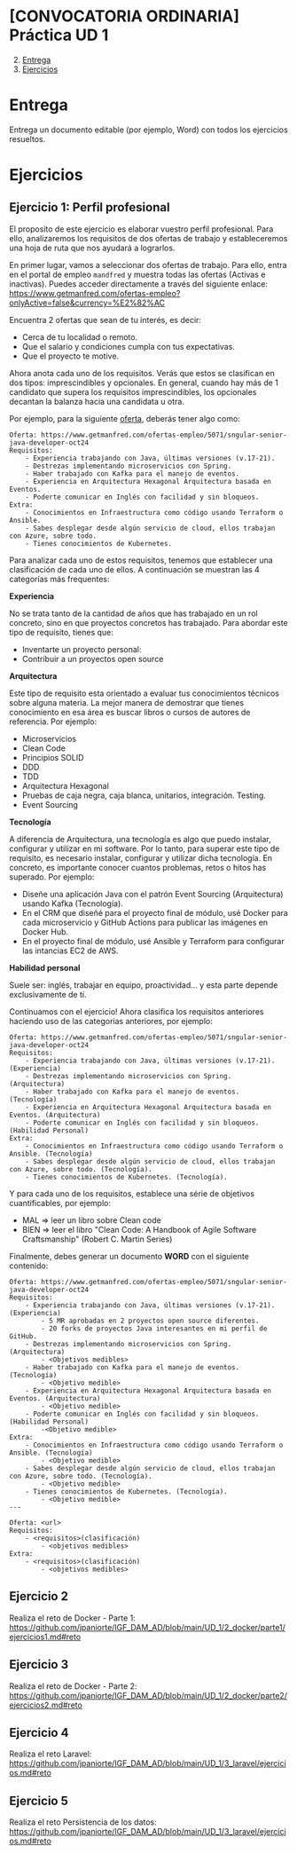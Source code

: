 # [CONVOCATORIA ORDINARIA] Práctica UD 1 

2. [Entrega](#entrega)
1. [Ejercicios](#ejercicios)

# Entrega

Entrega un documento editable (por ejemplo, Word) con todos los ejercicios resueltos.

# Ejercicios
## Ejercicio 1: Perfil profesional

El proposito de este ejercicio es elaborar vuestro perfil profesional. Para ello, analizaremos los requisitos de dos ofertas de trabajo y estableceremos una hoja de ruta que nos ayudará a lograrlos.

En primer lugar, vamos a seleccionar dos ofertas de trabajo. Para ello, entra en el portal de empleo `mandfred` y muestra todas las ofertas (Activas e inactivas). Puedes acceder directamente a través del siguiente enlace: https://www.getmanfred.com/ofertas-empleo?onlyActive=false&currency=%E2%82%AC

Encuentra 2 ofertas que sean de tu interés, es decir:

- Cerca de tu localidad o remoto. 
- Que el salario y condiciones cumpla con tus expectativas. 
- Que el proyecto te motive.

Ahora anota cada uno de los requisitos. Verás que estos se clasifican en dos tipos: imprescindibles y opcionales. En general, cuando hay más de 1 candidato que supera los requisitos imprescindibles, los  opcionales decantan la balanza hacia una candidata u otra.

Por ejemplo, para la siguiente [oferta](https://www.getmanfred.com/ofertas-empleo/5071/sngular-senior-java-developer-oct24), deberás tener algo como:

```
Oferta: https://www.getmanfred.com/ofertas-empleo/5071/sngular-senior-java-developer-oct24
Requisitos:
    - Experiencia trabajando con Java, últimas versiones (v.17-21).
    - Destrezas implementando microservicios con Spring.
    - Haber trabajado con Kafka para el manejo de eventos.
    - Experiencia en Arquitectura Hexagonal Arquitectura basada en Eventos.
    - Poderte comunicar en Inglés con facilidad y sin bloqueos.
Extra:
    - Conocimientos en Infraestructura como código usando Terraform o Ansible.
    - Sabes desplegar desde algún servicio de cloud, ellos trabajan con Azure, sobre todo.
    - Tienes conocimientos de Kubernetes.
```

Para analizar cada uno de estos requisitos, tenemos que establecer una clasificación de cada uno de ellos. A continuación se muestran las 4 categorías más frequentes:

**Experiencia**

No se trata tanto de la cantidad de años que has trabajado en un rol concreto, sino en que proyectos concretos has trabajado. Para abordar este tipo de requisito, tienes que: 
- Inventarte un proyecto personal: 
- Contribuir a un proyectos open source

**Arquitectura**

Este tipo de requisito esta orientado a evaluar tus conocimientos técnicos sobre alguna materia. La mejor manera de demostrar que tienes conocimiento en esa área es buscar libros o cursos de autores de referencia. Por ejemplo:

- Microservicios
- Clean Code
- Principios SOLID
- DDD
- TDD
- Arquitectura Hexagonal
- Pruebas de caja negra, caja blanca, unitarios, integración. Testing.
- Event Sourcing

**Tecnología**

A diferencia de Arquitectura, una tecnología es algo que puedo instalar, configurar y utilizar en mi software. Por lo tanto, para superar este tipo de requisito, es necesario instalar, configurar y utilizar dicha tecnología. En concreto, es importante conocer cuantos problemas, retos o hitos has superado. Por ejemplo:

- Diseñe una aplicación Java con el patrón Event Sourcing (Arquitectura) usando Kafka (Tecnología).
- En el CRM que diseñé para el proyecto final de módulo, usé Docker para cada microservicio y GitHub Actions para publicar las imágenes en Docker Hub. 
- En el proyecto final de módulo, usé Ansible y Terraform para configurar las intancias EC2 de AWS.

**Habilidad personal**

Suele ser: inglés, trabajar en equipo, proactividad... y esta parte depende exclusivamente de tí.


Continuamos con el ejercicio! Ahora clasifica los requisitos anteriores haciendo uso de las categorias anteriores, por ejemplo:

```
Oferta: https://www.getmanfred.com/ofertas-empleo/5071/sngular-senior-java-developer-oct24
Requisitos:
    - Experiencia trabajando con Java, últimas versiones (v.17-21). (Experiencia)
    - Destrezas implementando microservicios con Spring. (Arquitectura)
    - Haber trabajado con Kafka para el manejo de eventos. (Tecnología)
    - Experiencia en Arquitectura Hexagonal Arquitectura basada en Eventos. (Arquitectura)
    - Poderte comunicar en Inglés con facilidad y sin bloqueos. (Habilidad Personal)
Extra:
    - Conocimientos en Infraestructura como código usando Terraform o Ansible. (Tecnología)
    - Sabes desplegar desde algún servicio de cloud, ellos trabajan con Azure, sobre todo. (Tecnología).
    - Tienes conocimientos de Kubernetes. (Tecnología).
```

Y para cada uno de los requisitos, establece una série de objetivos cuantificables, por ejemplo:

- MAL => leer un libro sobre Clean code
- BIEN => leer el libro "Clean Code: A Handbook of Agile Software Craftsmanship" (Robert C. Martin Series)

Finalmente, debes generar un documento **WORD** con el siguiente contenido:

```
Oferta: https://www.getmanfred.com/ofertas-empleo/5071/sngular-senior-java-developer-oct24
Requisitos:
    - Experiencia trabajando con Java, últimas versiones (v.17-21). (Experiencia)
        - 5 MR aprobadas en 2 proyectos open source diferentes.
        - 20 forks de proyectos Java interesantes en mi perfil de GitHub.
    - Destrezas implementando microservicios con Spring. (Arquitectura)
        - <Objetivos medibles>
    - Haber trabajado con Kafka para el manejo de eventos. (Tecnología)
        - <Objetivo medible>
    - Experiencia en Arquitectura Hexagonal Arquitectura basada en Eventos. (Arquitectura)
        - <Objetivo medible>
    - Poderte comunicar en Inglés con facilidad y sin bloqueos. (Habilidad Personal)
        -<Objetivo medible>
Extra:
    - Conocimientos en Infraestructura como código usando Terraform o Ansible. (Tecnología)
        - <Objetivo medible>
    - Sabes desplegar desde algún servicio de cloud, ellos trabajan con Azure, sobre todo. (Tecnología).
        - <Objetivo medible>
    - Tienes conocimientos de Kubernetes. (Tecnología).
        - <Objetivo medible>
---

Oferta: <url>
Requisitos:
    - <requisitos>(clasificación)
        - <objetivos medibles>
Extra:
    - <requisitos>(clasificación)
        - <objetivos medibles>
```

## Ejercicio 2
Realiza el reto de Docker - Parte 1: https://github.com/jpaniorte/IGF_DAM_AD/blob/main/UD_1/2_docker/parte1/ejercicios1.md#reto

## Ejercicio 3
Realiza el reto de Docker - Parte 2: https://github.com/jpaniorte/IGF_DAM_AD/blob/main/UD_1/2_docker/parte2/ejercicios2.md#reto

## Ejercicio 4
Realiza el reto Laravel: https://github.com/jpaniorte/IGF_DAM_AD/blob/main/UD_1/3_laravel/ejercicios.md#reto

## Ejercicio 5
Realiza el reto Persistencia de los datos: https://github.com/jpaniorte/IGF_DAM_AD/blob/main/UD_1/3_laravel/ejercicios.md#reto